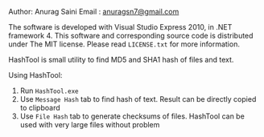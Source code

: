 Author: Anurag Saini
Email : anuragsn7@gmail.com

The software is developed with Visual Studio Express 2010, in .NET framework 4.
This software and corresponding source code is distributed under The MIT license. 
Please read `LICENSE.txt` for more information. 

HashTool is small utility to find MD5 and SHA1 hash of files and text.


Using HashTool:

1. Run `HashTool.exe`
2. Use `Message Hash` tab to find hash of text. Result can be directly copied to clipboard
3. Use `File Hash` tab to generate checksums of files. HashTool can be used with very large files without problem